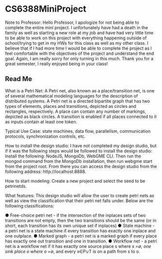 # CS6388MiniProject

Note to Professor: Hello Professor, I apologize for not being able to complete the entire mini project. I unfortunately have had a death in the family as well as starting a new role at my job and have had very little time to be able to work on this project with everything happening outside of school/trying to get in my HWs for this class as well as my other class. I believe that if I had more time I would be able to complete the project as I feel comfortable with the objectives of the project and understand the end goal. Again, I am really sorry for only turning in this much. Thank you for a great semester, I really enjoyed being in your class!

## Read Me
What is a Petri Net: A Petri net, also known as a place/transition net, is one of several mathematical modeling languages for the description of distributed systems. A Petri net is a directed bipartite graph that has two types of elements, places and transitions, depicted as circles and rectangles, respectively. A place can contain any number of markings, depicted as black circles. A transition is enabled if all places connected to it as inputs contain at least one token.

Typical Use Case: state machines, data flow, parallelism, communication protocols, synchronization controls, etc.

How to install the design studio: I have not completed my design studio, but if it was the following steps would be followed to install the design studio: Install the following: NodeJS, MongoDb, WebGME CLI. Then run the mongod command from the MongoDb installation, then run webgme start from the project root. From there you can access the design studio from the following address: http://localhost:8888.

How to start modeling: Create a new project and select the seed to be petrinetds.

What features: This design studio will allow the user to create petri nets as well as view the classification that their petri net falls under. Below are the following classifications:

● Free-choice petri net​ - if the intersection of the inplaces sets of two transitions are not
empty, then the two transitions should be the same (or in short, each transition has its
own unique set if ​inplaces)​
● State machine​ - a petri net is a state machine if every transition has exactly one ​inplace
and one ​outplace​.
● Marked graph​ - a petri net is a marked graph if every place has exactly one out transition
and one in transition.
● Workflow net ​- a petri net is a workflow net if it has exactly one source place s where *s
=∅, one sink place o where o* =∅, and every x∈P∪T is on a path from s to o.
